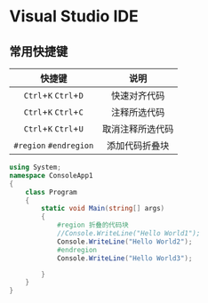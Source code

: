 # Visual Studio IDE

## 常用快捷键

|         快捷键         |       说明       |
| :--------------------: | :--------------: |
| `Ctrl`+`K` `Ctrl`+`D`  |   快速对齐代码   |
| `Ctrl`+`K` `Ctrl`+`C`  |   注释所选代码   |
| `Ctrl`+`K` `Ctrl`+`U`  | 取消注释所选代码 |
| `#region` `#endregion` |  添加代码折叠块  |

```C#
using System;
namespace ConsoleApp1
{
    class Program
    {
        static void Main(string[] args)
        {
            #region 折叠的代码块
            //Console.WriteLine("Hello World1");
            Console.WriteLine("Hello World2");
            #endregion
            Console.WriteLine("Hello World3");

        }
    }
}

```
